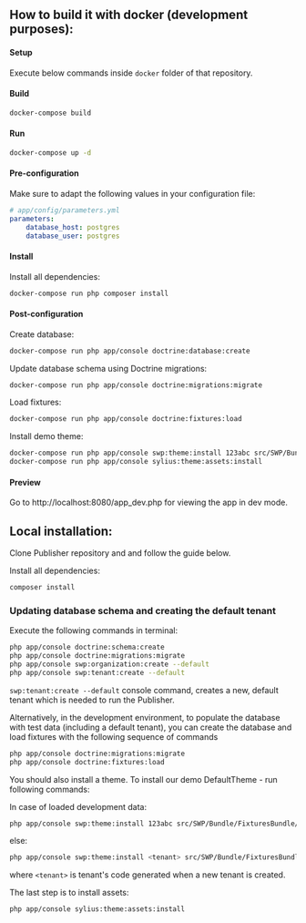 ## How to build it with docker (development purposes):

#### Setup

Execute below commands inside `docker` folder of that repository.

#### Build

```bash
docker-compose build
```

#### Run

```bash
docker-compose up -d
```

#### Pre-configuration

Make sure to adapt the following values in your configuration file:

```yaml
# app/config/parameters.yml
parameters:
    database_host: postgres
    database_user: postgres
```

#### Install

Install all dependencies:

```bash
docker-compose run php composer install
```

#### Post-configuration

Create database:

```bash
docker-compose run php app/console doctrine:database:create
```

Update database schema using Doctrine migrations:

```bash
docker-compose run php app/console doctrine:migrations:migrate
```

Load fixtures:

```bash
docker-compose run php app/console doctrine:fixtures:load
```

Install demo theme:

```bash
docker-compose run php app/console swp:theme:install 123abc src/SWP/Bundle/FixturesBundle/Resources/themes/DefaultTheme/ -f
docker-compose run php app/console sylius:theme:assets:install
```

#### Preview

Go to http://localhost:8080/app_dev.php for viewing the app in dev mode.

## Local installation:

Clone Publisher repository and and follow the guide below.

Install all dependencies:

```bash
composer install
```

### Updating database schema and creating the default tenant

Execute the following commands in terminal:

```bash
php app/console doctrine:schema:create
php app/console doctrine:migrations:migrate
php app/console swp:organization:create --default
php app/console swp:tenant:create --default
```

`swp:tenant:create --default` console command, creates a new, default tenant which is
needed to run the Publisher.

Alternatively, in the development environment, to populate the database with test data (including a default tenant), you can create the database and load fixtures with the following sequence of commands

```bash
php app/console doctrine:migrations:migrate
php app/console doctrine:fixtures:load
```

You should also install a theme. To install our demo DefaultTheme - run following commands:

In case of loaded development data:

```bash
php app/console swp:theme:install 123abc src/SWP/Bundle/FixturesBundle/Resources/themes/DefaultTheme/ -f
```

else:

```bash
php app/console swp:theme:install <tenant> src/SWP/Bundle/FixturesBundle/Resources/themes/DefaultTheme/ -f
```

where `<tenant>` is tenant's code generated when a new tenant is created.

The last step is to install assets:

 
```bash
php app/console sylius:theme:assets:install
```
